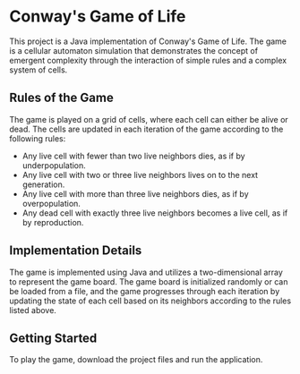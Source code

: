# Conway's Game of Life
This project is a Java implementation of Conway's Game of Life. The game is a cellular automaton simulation that demonstrates the concept of emergent complexity through the interaction of simple rules and a complex system of cells.

## Rules of the Game
The game is played on a grid of cells, where each cell can either be alive or dead. The cells are updated in each iteration of the game according to the following rules:
- Any live cell with fewer than two live neighbors dies, as if by underpopulation.
- Any live cell with two or three live neighbors lives on to the next generation.
- Any live cell with more than three live neighbors dies, as if by overpopulation.
- Any dead cell with exactly three live neighbors becomes a live cell, as if by reproduction.

## Implementation Details
The game is implemented using Java and utilizes a two-dimensional array to represent the game board. The game board is initialized randomly or can be loaded from a file, and the game progresses through each iteration by updating the state of each cell based on its neighbors according to the rules listed above. 

## Getting Started
To play the game, download the project files and run the application.
